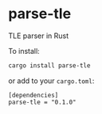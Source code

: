 # parse-tle
TLE parser in Rust

To install:
```bash
cargo install parse-tle
```

or add to your `cargo.toml`:
```
[dependencies]
parse-tle = "0.1.0"
```
